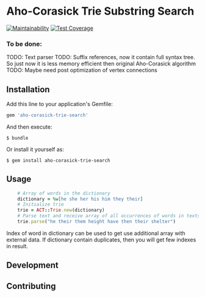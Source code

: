 # Aho-Corasick Trie Substring Search

[![Maintainability](https://api.codeclimate.com/v1/badges/a491e842aac7b4f62751/maintainability)](https://codeclimate.com/github/sbezugliy/aho-corasick-trie-search/maintainability)
[![Test Coverage](https://api.codeclimate.com/v1/badges/a491e842aac7b4f62751/test_coverage)](https://codeclimate.com/github/sbezugliy/aho-corasick-trie-search/test_coverage)

### To be done:

TODO: Text parser
TODO: Suffix references, now it contain full syntax tree. So just now it is less memory efficient then original Aho-Corasick algorithm
TODO: Maybe need post optimization of vertex connections

## Installation

Add this line to your application's Gemfile:

```ruby
gem 'aho-corasick-trie-search'
```

And then execute:

    $ bundle

Or install it yourself as:

    $ gem install aho-corasick-trie-search

## Usage

```ruby
    # Array of words in the dictionary
    dictionary = %w[he she her his him they their]
    # Initialize trie
    trie = ACT::Trie.new(dictionary)
    # Parse text and receive array of all occurrences of words in texts with indexes of word in dictionary
    trie.parse("he their them height have then their shelter")
```

Index of word in dictionary can be used to get use additional array with external data. If dictionary contain duplicates, then you will get few indexes in result.

## Development

## Contributing
